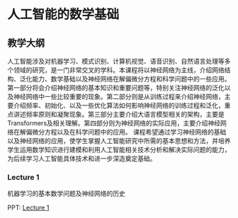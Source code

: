 # 人工智能的数学基础

## 教学大纲

人工智能涉及对机器学习、模式识别、计算机视觉、语音识别、自然语言处理等多个领域的研究，是一门非常交叉的学科。本课程将以神经网络为主线，介绍网络结构、泛化能力、数学基础以及神经网络在解偏微分方程和科学问题中的一些应用。第一部分将会介绍神经网络的基本知识和重要问题等，特别关注神经网络的泛化以及神经网络中一些比较重要的现象。第二部分则是从训练过程来介绍神经网络，主要介绍频率、初始化、以及一些优化算法如何影响神经网络的训练过程和泛化，重点讲述频率原则和凝聚现象。第三部分主要介绍大语言模型相关的架构，主要是Transformers及相关理解。第四部分则为神经网络的实际应用，主要介绍神经网络在解偏微分方程以及在科学问题中的应用。
课程希望通过学习神经网络的基础以及神经网络的应用，使学生掌握人工智能研究中所需的基本思想和方法，并培养学生运用数学知识进行建模和利用人工智能相关技术分析和解决实际问题的能力，为后续学习人工智能具体技术和进一步深造奠定基础。


### Lecture 1

机器学习的基本数学问题及神经网络的历史

PPT: [Lecture 1](./ppt/第一节课介绍.pptx)